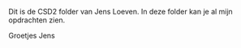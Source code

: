Dit is de CSD2 folder van Jens Loeven.
In deze folder kan je al mijn opdrachten zien.

Groetjes Jens